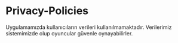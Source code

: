 # Privacy-Policies
Uygulamamızda kullanıcıların verileri kullanılmamaktadır. Verilerimiz sistemimizde olup oyuncular güvenle oynayabilirler.

